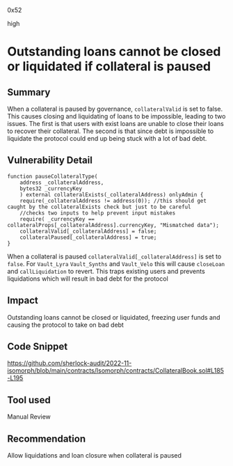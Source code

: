 0x52

high

# Outstanding loans cannot be closed or liquidated if collateral is paused

## Summary

When a collateral is paused by governance, `collateralValid` is set to false. This causes closing and liquidating of loans to be impossible, leading to two issues. The first is that users with exist loans are unable to close their loans to recover their collateral. The second is that since debt is impossible to liquidate the protocol could end up being stuck with a lot of bad debt.

## Vulnerability Detail

    function pauseCollateralType(
        address _collateralAddress,
        bytes32 _currencyKey
        ) external collateralExists(_collateralAddress) onlyAdmin {
        require(_collateralAddress != address(0)); //this should get caught by the collateralExists check but just to be careful
        //checks two inputs to help prevent input mistakes
        require( _currencyKey == collateralProps[_collateralAddress].currencyKey, "Mismatched data");
        collateralValid[_collateralAddress] = false;
        collateralPaused[_collateralAddress] = true;
    }

When a collateral is paused `collateralValid[_collateralAddress]` is set to `false`. For `Vault_Lyra` `Vault_Synths` and `Vault_Velo` this will cause `closeLoan` and `callLiquidation` to revert. This traps existing users and prevents liquidations which will result in bad debt for the protocol

## Impact

Outstanding loans cannot be closed or liquidated, freezing user funds and causing the protocol to take on bad debt

## Code Snippet

https://github.com/sherlock-audit/2022-11-isomorph/blob/main/contracts/Isomorph/contracts/CollateralBook.sol#L185-L195

## Tool used

Manual Review

## Recommendation

Allow liquidations and loan closure when collateral is paused